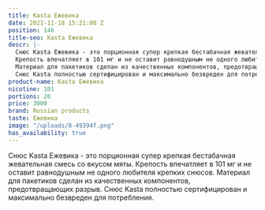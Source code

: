 ```yaml
---
title: Kasta Ежевика
date: 2021-11-18 15:21:00 Z
position: 146
title-seo: Kasta Ежевика
descr: |-
  Снюс Kasta Ежевика - это порционная супер крепкая бестабачная жевательная смесь со вкусом мяты.
  Крепость впечатляет в 101 мг и не оставит равнодушным не одного любителя крепких снюсов.
  Материал для пакетиков сделан из качественных компонентов, предотвращающих разрыв.
  Снюс Kasta полностью сертифицирован и максимально безвреден для потребления.
product-name: Kasta Ежевика
nicotine: 101
portions: 20
price: 3000
brand: Russian products
taste: Ежевика
image: "/uploads/8-49394f.png"
has_availability: true
---
```


Снюс Kasta Ежевика - это порционная супер крепкая бестабачная жевательная смесь со вкусом мяты.
Крепость впечатляет в 101 мг и не оставит равнодушным не одного любителя крепких снюсов.
Материал для пакетиков сделан из качественных компонентов, предотвращающих разрыв.
Снюс Kasta полностью сертифицирован и максимально безвреден для потребления.